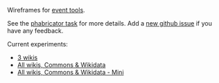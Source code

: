 Wireframes for [event tools](https://meta.wikimedia.org/wiki/Community_Tech/Tools_for_program_and_event_organizers).

See the [phabricator task](https://phabricator.wikimedia.org/T204009) for more
details. Add a [new github issue](https://github.com/prtksxna/wmf-prototype-gm/issues/new)
if you have any feedback.

Current experiments:
* [3 wikis](https://prtksxna.github.io/wmf-prototype-gm/)
* [All wikis, Commons & Wikidata](https://prtksxna.github.io/wmf-prototype-gm/all.html)
* [All wikis, Commons & Wikidata - Mini](https://prtksxna.github.io/wmf-prototype-gm/all-mini.html)
